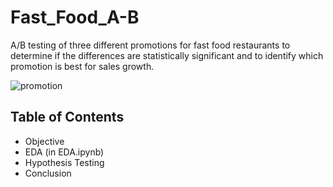 # Fast_Food_A-B

A/B testing of three different promotions for fast food restaurants to determine if the differences are statistically significant and to identify which promotion is best for sales growth.

![promotion](https://blog.resellerclub.com/wp-content/uploads/2015/07/1.png)

## Table of Contents

- Objective
- EDA (in EDA.ipynb)
- Hypothesis Testing
- Conclusion
